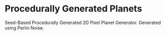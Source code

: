 # Procedurally Generated Planets
Seed-Based Procedurally Generated 2D Pixel Planet Generator.
Generated using Perlin Noise.
